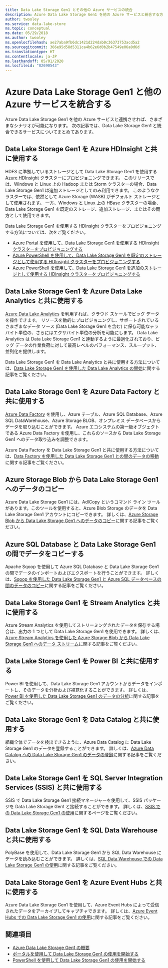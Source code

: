 ```yaml
---
title: Data Lake Storage Gen1 とその他の Azure サービスの統合
description: Azure Data Lake Storage Gen1 を他の Azure サービスと統合する方法を理解します。
author: twooley
ms.service: data-lake-store
ms.topic: conceptual
ms.date: 05/29/2018
ms.author: twooley
ms.openlocfilehash: ae27aba9fb6dc1421d224dab0c36373753acd5a2
ms.sourcegitcommit: 366e95d58d5311ca4b62e6d0b2b47549e06a0d6d
ms.translationtype: HT
ms.contentlocale: ja-JP
ms.lasthandoff: 05/01/2020
ms.locfileid: "82690543"
---
```

# <a name="integrating-azure-data-lake-storage-gen1-with-other-azure-services"></a>Azure Data Lake Storage Gen1 と他の Azure サービスを統合する
Azure Data Lake Storage Gen1 を他の Azure サービスと連携させれば、さまざまなシナリオが可能になります。 次の記事では、Data Lake Storage Gen1 と統合できるサービスについてまとめてあります。

## <a name="use-data-lake-storage-gen1-with-azure-hdinsight"></a>Data Lake Storage Gen1 を Azure HDInsight と共に使用する
HDFS に準拠しているストレージとして Data Lake Storage Gen1 を使用する [Azure HDInsight](https://azure.microsoft.com/documentation/learning-paths/hdinsight-self-guided-hadoop-training/) クラスターにプロビジョニングできます。 このリリースでは、Windows と Linux 上の Hadoop または Storm クラスターの場合、Data Lake Storage Gen1 は追加ストレージとしてのみ利用できます。 このようなクラスターでは、依然として Azure Storage (WASB) がデフォルト ストレージとして使用されます。 一方、Windows と Linux 上の HBase クラスターの場合、Data Lake Storage Gen1 を既定のストレージ、追加ストレージ、またはその両方として使用できます。

Data Lake Storage Gen1 を使用する HDInsight クラスターをプロビジョニングする方法については、次をご覧ください。

* [Azure Portal を使用して、Data Lake Storage Gen1 を使用する HDInsight クラスターをプロビジョニングする](data-lake-store-hdinsight-hadoop-use-portal.md)
* [Azure PowerShell を使用して、Data Lake Storage Gen1 を既定のストレージとして使用する HDInsight クラスターをプロビジョニングする](data-lake-store-hdinsight-hadoop-use-powershell-for-default-storage.md)
* [Azure PowerShell を使用して、Data Lake Storage Gen1 を追加のストレージとして使用する HDInsight クラスターをプロビジョニングする](data-lake-store-hdinsight-hadoop-use-powershell.md)

## <a name="use-data-lake-storage-gen1-with-azure-data-lake-analytics"></a>Data Lake Storage Gen1 を Azure Data Lake Analytics と共に使用する
[Azure Data Lake Analytics](../data-lake-analytics/data-lake-analytics-overview.md) を利用すれば、クラウド スケールでビッグ データを操作できます。 リソースを動的にプロビジョニングし、サポートされているさまざまなデータ ソース (Data Lake Storage Gen1 を含む) に保存可能なテラバイト単位の、さらにはエクサバイト単位の分析を可能にします。 Data Lake Analytics は Data Lake Storage Gen1 と連動するように最適化されており、ビッグ データの作業負荷に対して最高レベルのパフォーマンス、スループット、並列化を提供します。

Data Lake Storage Gen1 を Data Lake Analytics と共に使用する方法については、[Data Lake Storage Gen1 を使用した Data Lake Analytics の開始](../data-lake-analytics/data-lake-analytics-get-started-portal.md)に関する記事をご覧ください。

## <a name="use-data-lake-storage-gen1-with-azure-data-factory"></a>Data Lake Storage Gen1 を Azure Data Factory と共に使用する
[Azure Data Factory](https://azure.microsoft.com/services/data-factory/) を使用し、Azure テーブル、Azure SQL Database、Azure SQL DataWarehouse、Azure Storage BLOB、オンプレミス データベースからデータを取り込むことができます。 Azure エコシステムの第一級オブジェクトである Azure Data Factory を使用し、これらのソースから Data Lake Storage Gen1 へのデータ取り込みを調整できます。

Azure Data Factory を Data Lake Storage Gen1 と共に使用する方法については、[Data Factory を使用した Data Lake Storage Gen1 との間のデータの移動](../data-factory/connector-azure-data-lake-store.md)に関する記事をご覧ください。

## <a name="copy-data-from-azure-storage-blobs-into-data-lake-storage-gen1"></a>Azure Storage Blob から Data Lake Storage Gen1 へのデータのコピー
Azure Data Lake Storage Gen1 には、AdlCopy というコマンド ライン ツールがあります。このツールを使用すると、Azure Blob Storage のデータを Data Lake Storage Gen1 アカウントにコピーできます。 詳しくは、[Azure Storage Blob から Data Lake Storage Gen1 へのデータのコピー](data-lake-store-copy-data-azure-storage-blob.md)に関する記事をご覧ください。

## <a name="copy-data-between-azure-sql-database-and-data-lake-storage-gen1"></a>Azure SQL Database と Data Lake Storage Gen1 の間でデータをコピーする
Apache Sqoop を使用して Azure SQL Database と Data Lake Storage Gen1 の間でデータのインポートおよびエクスポートを行うことができます。 詳しくは、[Sqoop を使用した Data Lake Storage Gen1 と Azure SQL データベースの間のデータのコピー](data-lake-store-data-transfer-sql-sqoop.md)に関する記事をご覧ください。

## <a name="use-data-lake-storage-gen1-with-stream-analytics"></a>Data Lake Storage Gen1 を Stream Analytics と共に使用する
Azure Stream Analytics を使用してストリーミングされたデータを保存する場合は、出力の 1 つとして Data Lake Storage Gen1 を使用できます。 詳しくは、[Azure Stream Analytics を使用した Azure Storage Blob から Data Lake Storage Gen1 へのデータ ストリーム](data-lake-store-stream-analytics.md)に関する記事をご覧ください。

## <a name="use-data-lake-storage-gen1-with-power-bi"></a>Data Lake Storage Gen1 を Power BI と共に使用する
Power BI を使用して、Data Lake Storage Gen1 アカウントからデータをインポートし、そのデータを分析および視覚化することができます。 詳しくは、[Power BI を使用した Data Lake Storage Gen1 のデータの分析](data-lake-store-power-bi.md)に関する記事をご覧ください。

## <a name="use-data-lake-storage-gen1-with-data-catalog"></a>Data Lake Storage Gen1 を Data Catalog と共に使用する
組織全体でデータを検出できるように、Azure Data Catalog に Data Lake Storage Gen1 のデータを登録することができます。 詳しくは、[Azure Data Catalog への Data Lake Storage Gen1 のデータの登録](data-lake-store-with-data-catalog.md)に関する記事をご覧ください。

## <a name="use-data-lake-storage-gen1-with-sql-server-integration-services-ssis"></a>Data Lake Storage Gen1 を SQL Server Integration Services (SSIS) と共に使用する
SSIS で Data Lake Storage Gen1 接続マネージャーを使用して、SSIS パッケージを Data Lake Storage Gen1 と接続することができます。 詳しくは、[SSIS での Data Lake Storage Gen1 の使用](https://docs.microsoft.com/sql/integration-services/connection-manager/azure-data-lake-store-connection-manager)に関するページをご覧ください。

## <a name="use-data-lake-storage-gen1-with-sql-data-warehouse"></a>Data Lake Storage Gen1 を SQL Data Warehouse と共に使用する
PolyBase を使用して、Data Lake Storage Gen1 から SQL Data Warehouse にデータを読み込むことができます。 詳しくは、[SQL Data Warehouse での Data Lake Storage Gen1 の使用](../synapse-analytics/sql-data-warehouse/sql-data-warehouse-load-from-azure-data-lake-store.md)に関する記事をご覧ください。

## <a name="use-data-lake-storage-gen1-with-azure-event-hubs"></a>Data Lake Storage Gen1 を Azure Event Hubs と共に使用する
Azure Data Lake Storage Gen1 を使用して、Azure Event Hubs によって受信されたデータをアーカイブしてキャプチャできます。 詳しくは、[Azure Event Hubs での Data Lake Storage Gen1 の使用](data-lake-store-archive-eventhub-capture.md)に関する記事をご覧ください。

## <a name="see-also"></a>関連項目
* [Azure Data Lake Storage Gen1 の概要](data-lake-store-overview.md)
* [ポータルを使用して Data Lake Storage Gen1 の使用を開始する](data-lake-store-get-started-portal.md)
* [PowerShell を使用して Data Lake Storage Gen1 の使用を開始する](data-lake-store-get-started-powershell.md)  

